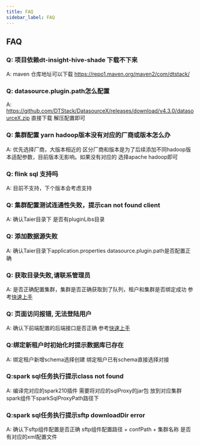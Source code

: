 ```yaml
---
title: FAQ
sidebar_label: FAQ
---
```



## FAQ

### Q: 项目依赖dt-insight-hive-shade 下载不下来
A: maven 仓库地址可以下载 https://repo1.maven.org/maven2/com/dtstack/

### Q: datasource.plugin.path怎么配置
A: https://github.com/DTStack/DatasourceX/releases/download/v4.3.0/datasourceX.zip 直接下载 解压配置即可

### Q: 集群配置 yarn hadoop版本没有对应的厂商或版本怎么办
A: 优先选择厂商，大版本相近的 区分厂商和版本是为了后续添加不同hadoop版本适配参数，目前版本无影响。如果没有对应的 选择apache hadoop即可

### Q: flink sql 支持吗
A: 目前不支持，下个版本会考虑支持

### Q: 集群配置测试连通性失败，提示can not found client
A: 确认Taier目录下 是否有pluginLibs目录

### Q: 添加数据源失败
A: 确认Taier目录下application.properties datasource.plugin.path是否配置正确

### Q: 获取目录失败,请联系管理员
A: 是否正确配置集群，集群是否正确获取到了队列，租户和集群是否绑定成功 参考[快速上手](./quickstart/start.md)

### Q: 页面访问报错, 无法登陆用户
A: 确认下前端配置的后端接口是否正确 参考[快速上手](./quickstart/deploy/web.md)

### Q:绑定新租户时初始化时提示数据库已存在
A: 绑定租户新增schema选择创建 绑定租户已有schema直接选择对接 

### Q:spark sql任务执行提示class not found
A: 编译完对应的spark210插件 需要将对应的sqlProxy的jar包 放到对应集群spark组件下sparkSqlProxyPath路径下

### Q:spark sql任务执行提示sftp downloadDir error
A: 确认下sftp组件配置是否正确 sftp组件配置路径 + confPath + 集群名称 是否有对应的xml配置文件


